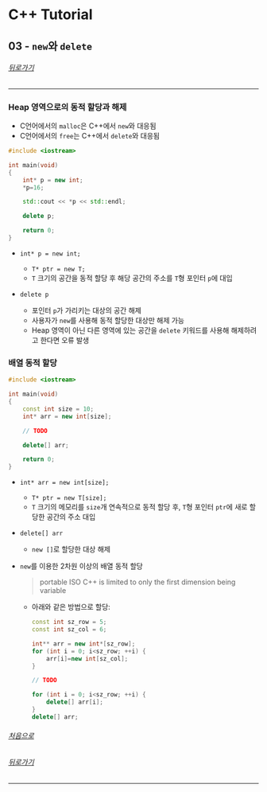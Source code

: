 # C++ Tutorial
## 03 - `new`와 `delete`
###### [뒤로가기](/tutorial/#index)
---
### Heap 영역으로의 동적 할당과 해제
* C언어에서의 `malloc`은 C++에서 `new`와 대응됨
* C언어에서의 `free`는 C++에서 `delete`와 대응됨

```cpp
#include <iostream>

int main(void)
{
    int* p = new int;
    *p=16;

    std::cout << *p << std::endl;

    delete p;

    return 0;
}
```
* `int* p = new int;`
    * `T* ptr = new T;`
    * `T` 크기의 공간을 동적 할당 후 해당 공간의 주소를 `T`형 포인터 `p`에 대입

* `delete p`
    * 포인터 `p`가 가리키는 대상의 공간 해제
    * 사용자가 `new`를 사용해 동적 할당한 대상만 해제 가능
    * Heap 영역이 아닌 다른 영역에 있는 공간을 `delete` 키워드를 사용해 해제하려고 한다면 오류 발생

### 배열 동적 할당
```cpp
#include <iostream>

int main(void)
{
    const int size = 10;
    int* arr = new int[size];

    // TODO

    delete[] arr;

    return 0;
}
```
* `int* arr = new int[size];`
    * `T* ptr = new T[size];`
    * `T` 크기의 메모리를 `size`개 연속적으로 동적 할당 후, `T`형 포인터 `ptr`에 새로 할당한 공간의 주소 대입

* `delete[] arr`
    * `new []`로 할당한 대상 해제

* `new`를 이용한 2차원 이상의 배열 동적 할당
    > portable ISO C++ is limited to only the first dimension being variable
    * 아래와 같은 방법으로 할당:
        ```cpp
        const int sz_row = 5;
        const int sz_col = 6;

        int** arr = new int*[sz_row];
        for (int i = 0; i<sz_row; ++i) {
            arr[i]=new int[sz_col];
        }

        // TODO

        for (int i = 0; i<sz_row; ++i) {
            delete[] arr[i];
        }
        delete[] arr;
        ```

###### [처음으로](#c-tutorial)
###### [뒤로가기](/tutorial/#index)
---
